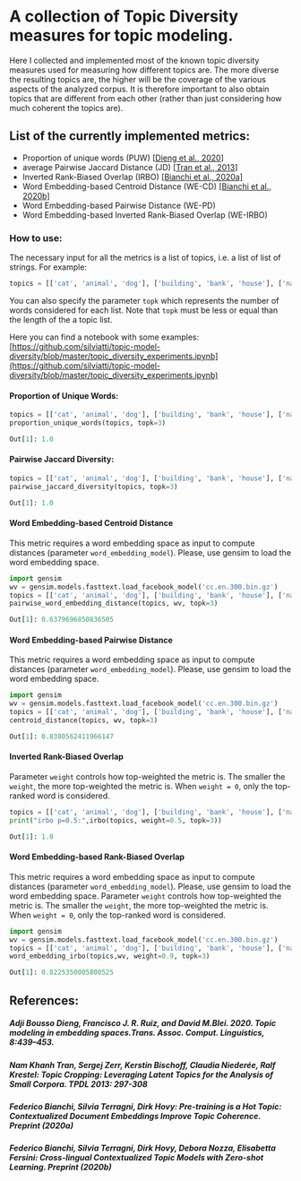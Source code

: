 # A collection of Topic Diversity measures for topic modeling.
Here I collected and implemented most of the known topic diversity measures used for measuring how different topics are.
The more diverse the resulting topics are, the higher will be the coverage of the various aspects of the analyzed corpus. It is therefore important to also obtain topics that are different from each other (rather than just considering how much coherent the topics are).

## List of the currently implemented metrics:
* Proportion of unique words (PUW) [[Dieng et al., 2020](#puw)]
* average Pairwise Jaccard Distance (JD) [[Tran et al., 2013](#jd)]
* Inverted Rank-Biased Overlap (IRBO) [[Bianchi et al., 2020a]](#irbo)
* Word Embedding-based Centroid Distance (WE-CD) [[Bianchi et al., 2020b]](#cd)
* Word Embedding-based Pairwise Distance (WE-PD)
* Word Embedding-based Inverted Rank-Biased Overlap (WE-IRBO)

### How to use:
The necessary input for all the metrics is a list of topics, i.e. a list of list of strings. For example: 
```python
topics = [['cat', 'animal', 'dog'], ['building', 'bank', 'house'], ['nature', 'wilderness', 'lake']]
```
You can also specify the parameter `topk` which represents the number of words considered for each list. Note that `topk` must be less or equal than the length of the a topic list.  

Here you can find a notebook with some examples: [https://github.com/silviatti/topic-model-diversity/blob/master/topic_diversity_experiments.ipynb](https://github.com/silviatti/topic-model-diversity/blob/master/topic_diversity_experiments.ipynb)

#### Proportion of Unique Words:
```python 
topics = [['cat', 'animal', 'dog'], ['building', 'bank', 'house'], ['nature', 'wilderness', 'lake']]
proportion_unique_words(topics, topk=3)

Out[1]: 1.0
```

#### Pairwise Jaccard Diversity:
```python 
topics = [['cat', 'animal', 'dog'], ['building', 'bank', 'house'], ['nature', 'wilderness', 'lake']]
pairwise_jaccard_diversity(topics, topk=3)

Out[1]: 1.0
```
#### Word Embedding-based Centroid Distance
This metric requires a word embedding space as input to compute distances (parameter `word_embedding_model`). Please, use gensim to load the word embedding space. 
```python
import gensim
wv = gensim.models.fasttext.load_facebook_model('cc.en.300.bin.gz')
topics = [['cat', 'animal', 'dog'], ['building', 'bank', 'house'], ['nature', 'wilderness', 'lake']]
pairwise_word_embedding_distance(topics, wv, topk=3)

Out[1]: 0.6379696850836505
```
#### Word Embedding-based Pairwise Distance
This metric requires a word embedding space as input to compute distances (parameter `word_embedding_model`). Please, use gensim to load the word embedding space. 
```python
import gensim
wv = gensim.models.fasttext.load_facebook_model('cc.en.300.bin.gz')
topics = [['cat', 'animal', 'dog'], ['building', 'bank', 'house'], ['nature', 'wilderness', 'lake']]
centroid_distance(topics, wv, topk=3)

Out[1]: 0.8380562411966147
```
#### Inverted Rank-Biased Overlap
Parameter `weight` controls how top-weighted the metric is. The smaller the `weight`, the more top-weighted the metric is. When `weight = 0`, only the top-ranked word is considered. 
```python
topics = [['cat', 'animal', 'dog'], ['building', 'bank', 'house'], ['nature', 'wilderness', 'lake']]
print("irbo p=0.5:",irbo(topics, weight=0.5, topk=3))

Out[1]: 1.0
```
#### Word Embedding-based Rank-Biased Overlap
This metric requires a word embedding space as input to compute distances (parameter `word_embedding_model`). Please, use gensim to load the word embedding space. Parameter `weight` controls how top-weighted the metric is. The smaller the `weight`, the more top-weighted the metric is. When `weight = 0`, only the top-ranked word is considered. 
```python
import gensim
wv = gensim.models.fasttext.load_facebook_model('cc.en.300.bin.gz')
topics = [['cat', 'animal', 'dog'], ['building', 'bank', 'house'], ['nature', 'wilderness', 'lake']]
word_embedding_irbo(topics,wv, weight=0.9, topk=3)

Out[1]: 0.8225350005800525
```

## References:
<h5 id="puw">Adji Bousso Dieng, Francisco J. R. Ruiz, and David M.Blei. 2020. Topic modeling in embedding spaces.Trans. Assoc. Comput. Linguistics, 8:439–453. </h5>
<h5 id="jd">Nam Khanh Tran, Sergej Zerr, Kerstin Bischoff, Claudia Niederée, Ralf Krestel: Topic Cropping: Leveraging Latent Topics for the Analysis of Small Corpora. TPDL 2013: 297-308</h5>
<h5 id="irbo"> Federico Bianchi, Silvia Terragni, Dirk Hovy: Pre-training is a Hot Topic: Contextualized Document Embeddings Improve Topic Coherence. Preprint (2020a) </h5>
<h5 id="cd"> 	Federico Bianchi, Silvia Terragni, Dirk Hovy, Debora Nozza, Elisabetta Fersini: Cross-lingual Contextualized Topic Models with Zero-shot Learning. Preprint (2020b)
</h5>
